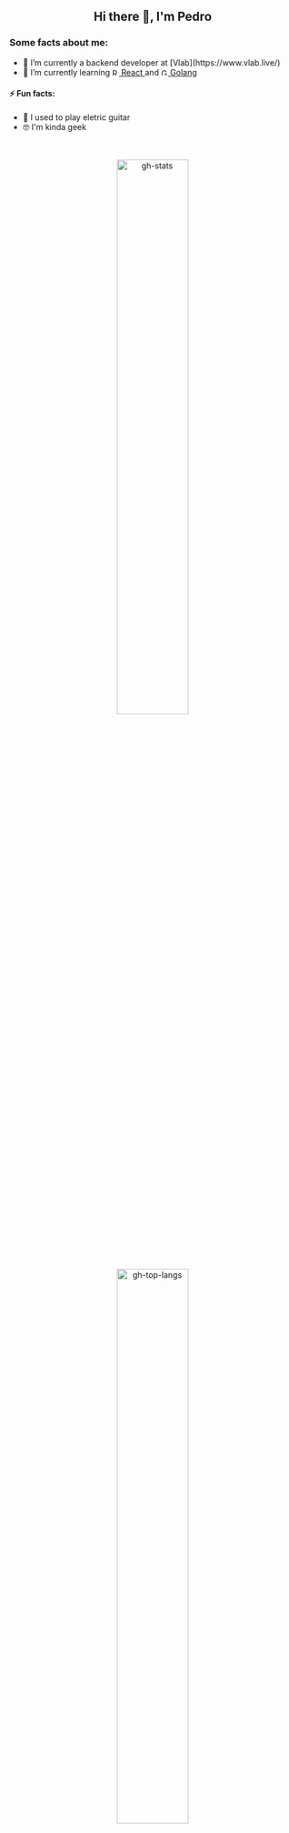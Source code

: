 <!--
**ppcamp/ppcamp** is a ✨ _special_ ✨ repository because its `README.md` (this file) appears on your GitHub profile.

Here are some ideas to get you started:

-  ...
- 👯 I’m looking to collaborate on ...
- 🤔 I’m looking for help with ...
- 💬 Ask me about ...
-->

<!-- Code itself -->
<h2 align="center"> Hi there 👋, I'm Pedro </h2>


<div align="left">
  <h3 align="left"> Some facts about me: </h3>
  <ul>
    <li> 🔭 I’m currently a backend developer at [Vlab](https://www.vlab.live/) </li>
    <li> 🌱 I’m currently learning
      <a href="https://reactjs.org/">
        <img class="react" alt="React" width="12px" src="https://cdn.jsdelivr.net/npm/simple-icons@v3/icons/react.svg" />
        React
      </a>
      and
      <a href="https://golang.org/">
        <img class="golang" alt="Golang" width="12px" src="https://cdn.jsdelivr.net/npm/simple-icons@v3/icons/go.svg" />
        Golang
      </a>
    </li>
  </ul>

  <h4 align="left"> ⚡ Fun facts: </h4>
  <ul>
    <li> 🎸 I used to play eletric guitar </li>
    <li> 🤓 I'm kinda geek </li>
  </ul>
  
</div>

<br/>
<br/>

<div align="center">
  <img alt="gh-stats" width="50%" align="center" src="https://github-readme-stats.vercel.app/api?username=ppcamp&show_icons=true&theme=radical&hide_border=true" />
  <br/>
  <img alt="gh-top-langs" width="50%" align="center" src="https://github-readme-stats.vercel.app/api/top-langs/?username=ppcamp&layout=compact&langs_count=10&show_icons=true&theme=radical&hide_border=true" />
</div>


<h4 align="center"> 📫 How to reach me: </h4>
<div align="center">
  <a href="https://linkedin.com/in/ppcamp">
    <img align="center" alt="LinkedIn" width="22px" src="https://cdn.jsdelivr.net/npm/simple-icons@v3/icons/linkedin.svg" />
  </a>
  <a href="mailto:p.augustocampos@gmail.com?subject=Contact from github">
    <img align="center" alt="Instagram" width="22px" src="https://cdn.jsdelivr.net/npm/simple-icons@v3/icons/gmail.svg" />
  </a>
  <a href="https://api.whatsapp.com/send?phone=+5533991143034">
    <img align="center" alt="Instagram" width="22px" src="https://cdn.jsdelivr.net/npm/simple-icons@v3/icons/whatsapp.svg" />
  </a>
</div>
  
<!-- More configs in
themes: https://github.com/anuraghazra/github-readme-stats#themes
-->
